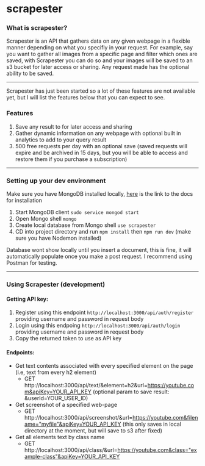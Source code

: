 # scrapester

### What is scrapester?
Scrapester is an API that gathers data on any given webpage in a flexible manner depending on what you specifiy in your request. For example, say you want to gather all images from a specific page and filter which ones are saved, with Scrapester you can do so and your images will be saved to an s3 bucket for later access or sharing. Any request made has the optional ability to be saved.  <hr />
Scrapester has just been started so a lot of these features are not available yet, but I will list the features below that you can expect to see.
 
### Features
1. Save any result to for later access and sharing
2. Gather dynamic information on any webpage with optional built in analytics to add to your query result
3. 500 free requests per day with an optional save (saved requests will expire and be archived in 15 days, but you will be able to access and restore them if you purchase a subscription)
<hr />

### Setting up your dev environment

Make sure you have MongoDB installed locally, <a href="https://docs.mongodb.com/manual/installation/">here</a> is the link to the docs for installation
1) Start MongoDB client
```sudo service mongod start```
2) Open Mongo shell
```mongo```
3) Create local database from Mongo shell
``` use scrapester ```  
4) CD into project directory and run ```npm install``` then ```npm run dev``` (make sure you have Nodemon installed)

Database wont show locally until you insert a document, this is fine, it will automatically populate once you make a post request. I recommend using Postman for testing.
<hr />

### Using Scrapester (development)
#### Getting API key:
1) Register using this endpoint ```http://localhost:3000/api/auth/register``` providing username and password in request body
2) Login using this endpoing ```http://localhost:3000/api/auth/login``` providing username and password in request body
3) Copy the returned token to use as API key 

#### Endpoints:
* Get text contents associated with every specified element on the page (i.e, text from every h2 element)
    *  GET http://localhost:3000/api/text/&element=h2&url=https://youtube.com&apiKey=YOUR_API_KEY (optional param to save result: &userId=YOUR_USER_ID)
* Get screenshot of a specified web-page
    *  GET http://localhost:3000/api/screenshot/&url=https://youtube.com&filename="myfile"&apiKey=YOUR_API_KEY (this only saves in local directory at the moment, but will save to s3 after fixed)
* Get all elements text by class name
    *  GET http://localhost:3000/api/class/&url=https://youtube.com&class="example-class"&apiKey=YOUR_API_KEY
